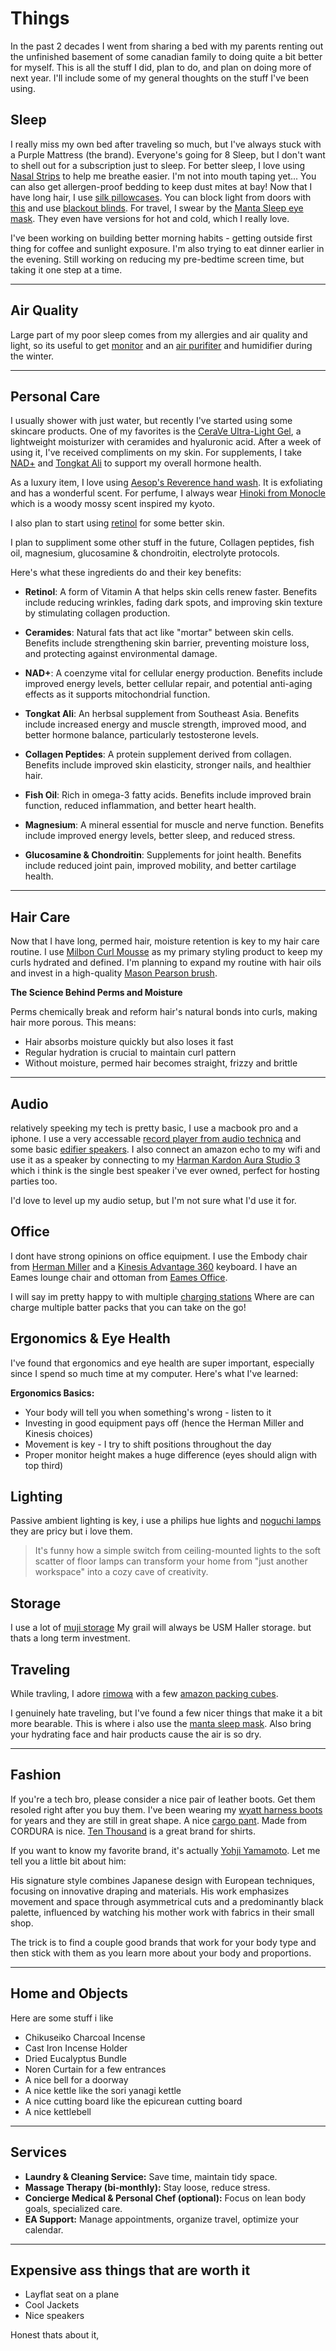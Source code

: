 # Things

In the past 2 decades I went from sharing a bed with my parents renting out the unfinished basement of some canadian family to doing quite a bit better for myself. This is all the stuff I did, plan to do, and plan on doing more of next year. I'll include some of my general thoughts on the stuff I've been using.

## Sleep

I really miss my own bed after traveling so much, but I've always stuck with a Purple Mattress (the brand). Everyone's going for 8 Sleep, but I don't want to shell out for a subscription just to sleep. For better sleep, I love using [Nasal Strips](https://www.amazon.com/dp/B07XF91NZ4) to help me breathe easier. I'm not into mouth taping yet... You can also get allergen-proof bedding to keep dust mites at bay! Now that I have long hair, I use [silk pillowcases](https://www.amazon.com/gp/product/B0C7GRYXLS). You can block light from doors with [this](https://www.amazon.com/gp/product/B0D4QHRC7W?th=1) and use [blackout blinds](https://www.amazon.com/gp/product/B08MZLSMHM). For travel, I swear by the [Manta Sleep eye mask](https://mantasleep.com/products/manta-sleep-mask). They even have versions for hot and cold, which I really love.

I've been working on building better morning habits - getting outside first thing for coffee and sunlight exposure. I'm also trying to eat dinner earlier in the evening. Still working on reducing my pre-bedtime screen time, but taking it one step at a time.

---

## Air Quality 

Large part of my poor sleep comes from my allergies and air quality and light, so its useful to get [monitor](https://www.airgradient.com/) and an [air purifiter](https://www.amazon.com/gp/product/B01728NLRG/ref=ox_sc_act_title_2?smid=ATVPDKIKX0DER&psc=1) and humidifier during the winter.

---

## Personal Care

I usually shower with just water, but recently I've started using some skincare products. One of my favorites is the [CeraVe Ultra-Light Gel](https://www.amazon.com/dp/B0C7HHKH3G), a lightweight moisturizer with ceramides and hyaluronic acid. After a week of using it, I've received compliments on my skin. For supplements, I take [NAD+](https://www.amazon.com/dp/B07TK5K5TQ) and [Tongkat Ali](https://www.amazon.com/dp/B07TTDFXFV) to support my overall hormone health.

As a luxury item, I love using [Aesop's Reverence hand wash](https://www.aesop.com/us/p/body/hand/reverence-aromatique-hand-wash/). It is exfoliating and has a wonderful scent. For perfume, I always wear [Hinoki from Monocle](https://www.ssense.com/en-us/everything-else/product/comme-des-garcons-parfums/monocle-edition-scent-one-hinoki-eau-de-toilette-50-ml/6659441) which is a woody mossy scent inspired my kyoto.

I also plan to start using [retinol](https://www.amazon.com/gp/product/B004D2C4Q4/ref=ewc_pr_img_4?smid=ATVPDKIKX0DER&psc=1) for some better skin.

I plan to suppliment some other stuff in the future, Collagen peptides, fish oil, magnesium, glucosamine & chondroitin, electrolyte protocols.  


Here's what these ingredients do and their key benefits:

- **Retinol**: A form of Vitamin A that helps skin cells renew faster. Benefits include reducing wrinkles, fading dark spots, and improving skin texture by stimulating collagen production.

- **Ceramides**: Natural fats that act like "mortar" between skin cells. Benefits include strengthening skin barrier, preventing moisture loss, and protecting against environmental damage.

- **NAD+**: A coenzyme vital for cellular energy production. Benefits include improved energy levels, better cellular repair, and potential anti-aging effects as it supports mitochondrial function.

- **Tongkat Ali**: An herbsal supplement from Southeast Asia. Benefits include increased energy and muscle strength, improved mood, and better hormone balance, particularly testosterone levels.

- **Collagen Peptides**: A protein supplement derived from collagen. Benefits include improved skin elasticity, stronger nails, and healthier hair.

- **Fish Oil**: Rich in omega-3 fatty acids. Benefits include improved brain function, reduced inflammation, and better heart health.

- **Magnesium**: A mineral essential for muscle and nerve function. Benefits include improved energy levels, better sleep, and reduced stress.

- **Glucosamine & Chondroitin**: Supplements for joint health. Benefits include reduced joint pain, improved mobility, and better cartilage health.

---

## Hair Care

Now that I have long, permed hair, moisture retention is key to my hair care routine. I use [Milbon Curl Mousse](https://www.amazon.com/dp/B086JTYR1G) as my primary styling product to keep my curls hydrated and defined. I'm planning to expand my routine with hair oils and invest in a high-quality [Mason Pearson brush](https://www.amazon.com/Mason-Pearson-Popular-Mixture-Bristle/dp/B001N444JK).

**The Science Behind Perms and Moisture**

Perms chemically break and reform hair's natural bonds into curls, making hair more porous. This means:

- Hair absorbs moisture quickly but also loses it fast
- Regular hydration is crucial to maintain curl pattern
- Without moisture, permed hair becomes straight, frizzy and brittle

---

## Audio

relatively speeking my tech is pretty basic, I use a macbook pro and a iphone. I use a very accessable [record player from audio technica](https://www.amazon.com/dp/B07N3S4X3P) and some basic [edifier speakers](https://www.amazon.com/dp/B088685QVJ). I also connect an amazon echo to my wifi and use it as a speaker by connecting to my [Harman Kardon Aura Studio 3](https://www.amazon.com/dp/B086FS4BSV) which i think is the single best speaker i've ever owned, perfect for hosting parties too.

I'd love to level up my audio setup, but I'm not sure what I'd use it for. 

## Office

I dont have strong opinions on office equipment. I use the Embody chair from [Herman Miller](https://www.hermanmiller.com/products/seating/office-chairs/embody-chairs/) and a [Kinesis Advantage 360](https://kinesis-ergo.com/keyboards/advantage360/) keyboard. I have an Eames lounge chair and ottoman from [Eames Office](https://www.eamesoffice.com/products/lounge-chair-and-ottoman).

I will say im pretty happy to with multiple [charging stations](https://www.amazon.com/dp/B0BN8C3MDQ) Where are can charge multiple batter packs that you can take on the go!


## Ergonomics & Eye Health

I've found that ergonomics and eye health are super important, especially since I spend so much time at my computer. Here's what I've learned:

**Ergonomics Basics:**
- Your body will tell you when something's wrong - listen to it
- Investing in good equipment pays off (hence the Herman Miller and Kinesis choices)
- Movement is key - I try to shift positions throughout the day
- Proper monitor height makes a huge difference (eyes should align with top third)


## Lighting

Passive ambient lighting is key, i use a philips hue lights and [noguchi lamps](https://shop.noguchi.org/collections/akari-light-sculptures) they are pricy but i love them.

> It's funny how a simple switch from ceiling-mounted lights to the soft scatter of floor lamps can transform your home from "just another workspace" into a cozy cave of creativity.

## Storage

I use a lot of [muji storage](https://www.muji.us/collections/storage-organizers?srsltid=AfmBOoqMRarrbP1eRCeWDj_Qx6XfFzLqcCSFLNUw7R7_76XsnNbxAQTL) My grail will always be USM Haller storage. but thats a long term investment.

## Traveling

While travling, I adore [rimowa](https://www.rimowa.com) with a few [amazon packing cubes](https://www.amazon.com/dp/B014VBI5MS).

I genuinely hate traveling, but I've found a few nicer things that make it a bit more bearable. This is where i also use the [manta sleep mask](https://mantasleep.com/products/manta-sleep-mask). Also bring your hydrating face and hair products cause the air is so dry.

---

## Fashion

If you're a tech bro, please consider a nice pair of leather boots. Get them resoled right after you buy them. I've been wearing my [wyatt harness boots](https://www.ysl.com/en-us/pr/wyatt-harness-boots-in-smooth-leather-810162485.html) for years and they are still in great shape. A nice [cargo pant](https://www.ssense.com/en-us/men/product/nanamica/khaki-straight-cut-cargo-pants/16372621). Made from CORDURA is nice. [Ten Thousand](https://www.tenthousand.com/) is a great brand for shirts. 

If you want to know my favorite brand, it's actually [Yohji Yamamoto](https://www.theshopyohjiyamamoto.com/). Let me tell you a little bit about him:

His signature style combines Japanese design with European techniques, focusing on innovative draping and materials. His work emphasizes movement and space through asymmetrical cuts and a predominantly black palette, influenced by watching his mother work with fabrics in their small shop.

The trick is to find a couple good brands that work for your body type and then stick with them as you learn more about your body and proportions.

---

## Home and Objects

Here are some stuff i like 

- Chikuseiko Charcoal Incense
- Cast Iron Incense Holder
- Dried Eucalyptus Bundle
- Noren Curtain for a few entrances
- A nice bell for a doorway
- A nice kettle like the sori yanagi kettle
- A nice cutting board like the epicurean cutting board
- A nice kettlebell

---

## Services

- **Laundry & Cleaning Service:** Save time, maintain tidy space.  
- **Massage Therapy (bi-monthly):** Stay loose, reduce stress.  
- **Concierge Medical & Personal Chef (optional):** Focus on lean body goals, specialized care.  
- **EA Support:** Manage appointments, organize travel, optimize your calendar.

---

## Expensive ass things that are worth it 

- Layflat seat on a plane
- Cool Jackets
- Nice speakers

Honest thats about it,